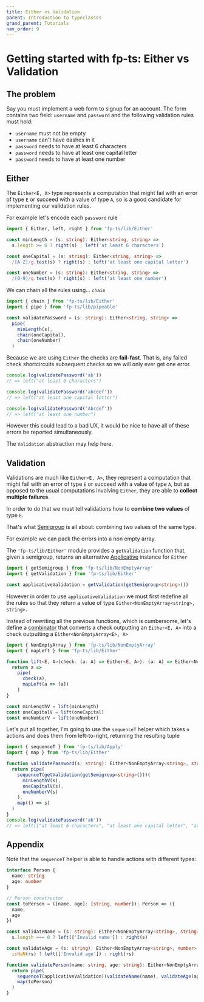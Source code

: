 ```yaml
---
title: Either vs Validation
parent: Introduction to typeclasses
grand_parent: Tutorials
nav_order: 9
---
```


# Getting started with fp-ts: Either vs Validation

## The problem

Say you must implement a web form to signup for an account. The form contains two field: `username` and `password` and the following validation rules must hold:

- `username` must not be empty
- `username` can't have dashes in it
- `password` needs to have at least 6 characters
- `password` needs to have at least one capital letter
- `password` needs to have at least one number

## Either

The `Either<E, A>` type represents a computation that might fail with an error of type `E` or succeed with a value of type `A`, so is a good candidate for implementing our validation rules.

For example let's encode each `password` rule

```ts
import { Either, left, right } from 'fp-ts/lib/Either'

const minLength = (s: string): Either<string, string> =>
  s.length >= 6 ? right(s) : left('at least 6 characters')

const oneCapital = (s: string): Either<string, string> =>
  /[A-Z]/g.test(s) ? right(s) : left('at least one capital letter')

const oneNumber = (s: string): Either<string, string> =>
  /[0-9]/g.test(s) ? right(s) : left('at least one number')
```

We can chain all the rules using... `chain`

```ts
import { chain } from 'fp-ts/lib/Either'
import { pipe } from 'fp-ts/lib/pipeable'

const validatePassword = (s: string): Either<string, string> =>
  pipe(
    minLength(s),
    chain(oneCapital),
    chain(oneNumber)
  )
```

Because we are using `Either` the checks are **fail-fast**. That is, any failed check shortcircuits subsequent checks so we will only ever get one error.

```ts
console.log(validatePassword('ab'))
// => left("at least 6 characters")

console.log(validatePassword('abcdef'))
// => left("at least one capital letter")

console.log(validatePassword('Abcdef'))
// => left("at least one number")
```

However this could lead to a bad UX, it would be nice to have all of these errors be reported simultaneously.

The `Validation` abstraction may help here.

## Validation

Validations are much like `Either<E, A>`, they represent a computation that might fail with an error of type `E` or succeed with a value of type `A`, but as opposed to the usual computations involving `Either`, they are able to **collect multiple failures**.

In order to do that we must tell validations how to **combine two values** of type `E`.

That's what [Semigroup](./Semigroup) is all about: combining two values of the same type.

For example we can pack the errors into a non empty array.

The `'fp-ts/lib/Either'` module provides a `getValidation` function that, given a semigroup, returns an alternative [Applicative](./Applicative) instance for `Either`

```ts
import { getSemigroup } from 'fp-ts/lib/NonEmptyArray'
import { getValidation } from 'fp-ts/lib/Either'

const applicativeValidation = getValidation(getSemigroup<string>())
```

However in order to use `applicativeValidation` we must first redefine all the rules so that they return a value of type `Either<NonEmptyArray<string>, string>`.

Instead of rewriting all the previous functions, which is cumbersome, let's define a [combinator](../functional-design/combinators-part-I) that converts a check outputting an `Either<E, A>` into a check outputting a `Either<NonEmptyArray<E>, A>`

```ts
import { NonEmptyArray } from 'fp-ts/lib/NonEmptyArray'
import { mapLeft } from 'fp-ts/lib/Either'

function lift<E, A>(check: (a: A) => Either<E, A>): (a: A) => Either<NonEmptyArray<E>, A> {
  return a =>
    pipe(
      check(a),
      mapLeft(a => [a])
    )
}

const minLengthV = lift(minLength)
const oneCapitalV = lift(oneCapital)
const oneNumberV = lift(oneNumber)
```

Let's put all together, I'm going to use the `sequenceT` helper which takes `n` actions and does them from left-to-right, returning the resulting tuple

```ts
import { sequenceT } from 'fp-ts/lib/Apply'
import { map } from 'fp-ts/lib/Either'

function validatePassword(s: string): Either<NonEmptyArray<string>, string> {
  return pipe(
    sequenceT(getValidation(getSemigroup<string>()))(
      minLengthV(s),
      oneCapitalV(s),
      oneNumberV(s)
    ),
    map(() => s)
  )
}
console.log(validatePassword('ab'))
// => left(["at least 6 characters", "at least one capital letter", "at least one number"])
```

## Appendix

Note that the `sequenceT` helper is able to handle actions with different types:

```ts
interface Person {
  name: string
  age: number
}

// Person constructor
const toPerson = ([name, age]: [string, number]): Person => ({
  name,
  age
})

const validateName = (s: string): Either<NonEmptyArray<string>, string> =>
  s.length === 0 ? left(['Invalid name']) : right(s)

const validateAge = (s: string): Either<NonEmptyArray<string>, number> =>
  isNaN(+s) ? left(['Invalid age']) : right(+s)

function validatePerson(name: string, age: string): Either<NonEmptyArray<string>, Person> {
  return pipe(
    sequenceT(applicativeValidation)(validateName(name), validateAge(age)),
    map(toPerson)
  )
}
```

